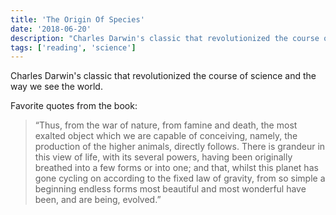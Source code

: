 ```yaml
---
title: 'The Origin Of Species'
date: '2018-06-20'
description: "Charles Darwin's classic that revolutionized the course of science and the way we see the world."
tags: ['reading', 'science']
---
```


Charles Darwin's classic that revolutionized the course of science and the way we see the world.

Favorite quotes from the book:

> “Thus, from the war of nature, from famine and death, the most exalted object which we are capable of conceiving, namely, the production of the higher animals, directly follows. There is grandeur in this view of life, with its several powers, having been originally breathed into a few forms or into one; and that, whilst this planet has gone cycling on according to the fixed law of gravity, from so simple a beginning endless forms most beautiful and most wonderful have been, and are being, evolved.”
